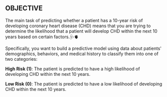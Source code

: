 ## OBJECTIVE

The main task of predicting whether a patient has a 10-year risk of developing coronary heart disease (CHD) means that you are trying to determine the likelihood that a patient will develop CHD within the next 10 years based on certain factors.🩺🫀


Specifically, you want to build a predictive model using data about patients' demographics, behaviors, and medical history to classify them into one of two categories:

**High Risk (1)**: The patient is predicted to have a high likelihood of developing CHD within the next 10 years.

**Low Risk (0)**: The patient is predicted to have a low likelihood of developing CHD within the next 10 years.

